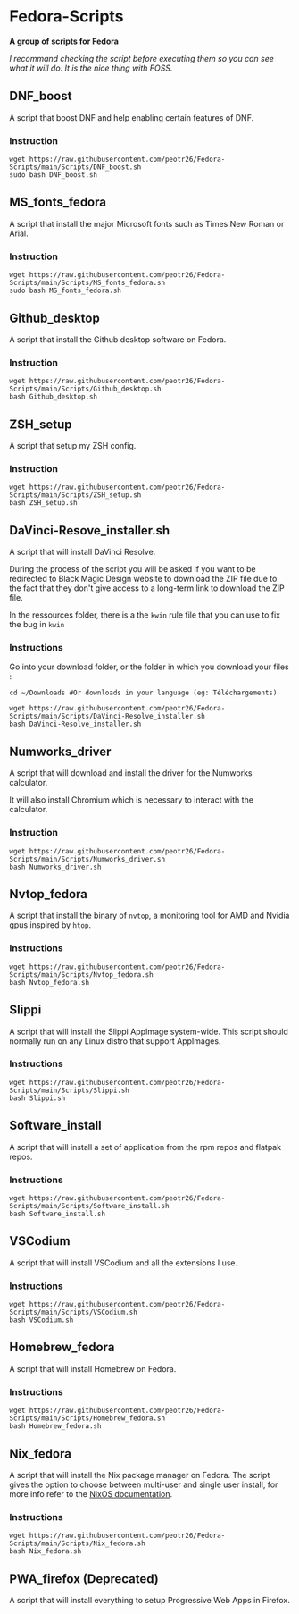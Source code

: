 # Fedora-Scripts 

**A group of scripts for Fedora**

*I recommand checking the script before executing them so you can see what it will do. It is the nice thing with FOSS.*

## DNF_boost

A script that boost DNF and help enabling certain features of DNF.

### Instruction

```
wget https://raw.githubusercontent.com/peotr26/Fedora-Scripts/main/Scripts/DNF_boost.sh  
sudo bash DNF_boost.sh
```

## MS_fonts_fedora

A script that install the major Microsoft fonts such as Times New Roman or Arial.

### Instruction

```
wget https://raw.githubusercontent.com/peotr26/Fedora-Scripts/main/Scripts/MS_fonts_fedora.sh  
sudo bash MS_fonts_fedora.sh
```

## Github_desktop

A script that install the Github desktop software on Fedora.

### Instruction

```
wget https://raw.githubusercontent.com/peotr26/Fedora-Scripts/main/Scripts/Github_desktop.sh  
bash Github_desktop.sh
```

## ZSH_setup

A script that setup my ZSH config.

### Instruction

```
wget https://raw.githubusercontent.com/peotr26/Fedora-Scripts/main/Scripts/ZSH_setup.sh  
bash ZSH_setup.sh
```

## DaVinci-Resove_installer.sh

A script that will install DaVinci Resolve.

During the process of the script you will be asked if you want to be redirected to Black Magic Design website to download the ZIP file due to the fact that they don't give access to a long-term link to download the ZIP file.

In the ressources folder, there is a the `kwin` rule file that you can use to fix the bug in `kwin`

### Instructions

Go into your download folder, or the folder in which you download your files :
```
cd ~/Downloads #Or downloads in your language (eg: Téléchargements)
```

```
wget https://raw.githubusercontent.com/peotr26/Fedora-Scripts/main/Scripts/DaVinci-Resolve_installer.sh  
bash DaVinci-Resolve_installer.sh
```

## Numworks_driver

A script that will download and install the driver for the Numworks calculator.

It will also install Chromium which is necessary to interact with the calculator.

### Instruction

```
wget https://raw.githubusercontent.com/peotr26/Fedora-Scripts/main/Scripts/Numworks_driver.sh  
bash Numworks_driver.sh
```

## Nvtop_fedora

A script that install the binary of `nvtop`, a monitoring tool for AMD and Nvidia gpus inspired by `htop`.

### Instructions

```
wget https://raw.githubusercontent.com/peotr26/Fedora-Scripts/main/Scripts/Nvtop_fedora.sh
bash Nvtop_fedora.sh
```

## Slippi

A script that will install the Slippi AppImage system-wide. This script should normally run on any Linux distro that support AppImages.

### Instructions

```
wget https://raw.githubusercontent.com/peotr26/Fedora-Scripts/main/Scripts/Slippi.sh
bash Slippi.sh
```

## Software_install

A script that will install a set of application from the rpm repos and flatpak repos.

### Instructions

```
wget https://raw.githubusercontent.com/peotr26/Fedora-Scripts/main/Scripts/Software_install.sh
bash Software_install.sh
```

## VSCodium

A script that will install VSCodium and all the extensions I use.

### Instructions

```
wget https://raw.githubusercontent.com/peotr26/Fedora-Scripts/main/Scripts/VSCodium.sh
bash VSCodium.sh
```

## Homebrew_fedora

A script that will install Homebrew on Fedora.

### Instructions

```
wget https://raw.githubusercontent.com/peotr26/Fedora-Scripts/main/Scripts/Homebrew_fedora.sh
bash Homebrew_fedora.sh
```

## Nix_fedora

A script that will install the Nix package manager on Fedora. The script gives the option to choose between multi-user and single user install, for more info refer to the [NixOS documentation](https://nixos.org/download.html).

### Instructions

```
wget https://raw.githubusercontent.com/peotr26/Fedora-Scripts/main/Scripts/Nix_fedora.sh
bash Nix_fedora.sh
```

## PWA_firefox (Deprecated)

A script that will install everything to setup Progressive Web Apps in Firefox.
